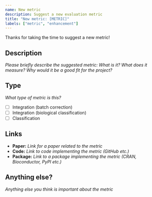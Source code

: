 ```yaml
---
name: New metric
description: Suggest a new evaluation metric
title: "New metric: [METRIC]"
labels: ["metric", "enhancement"]
---
```


Thanks for taking the time to suggest a new metric!

## Description

_Please briefly describe the suggested metric: What is it? What does it measure? Why would it be a good fit for the project?_

## Type

_What type of metric is this?_

- [ ] Integration (batch correction)
- [ ] Integration (biological classification)
- [ ] Classification

## Links

- **Paper:** _Link for a paper related to the metric_
- **Code:** _Link to code implementing the metric (GitHub etc.)_
- **Package:** _Link to a package implementing the metric (CRAN, Bioconductor, PyPI etc.)_

## Anything else?

_Anything else you think is important about the metric_
